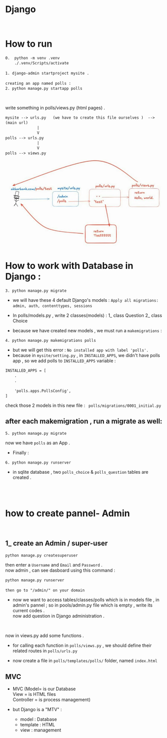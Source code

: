
# Django 
<br>

# How to run 


```
0.  python -m venv .venv
    ./.venv/Scripts/activate

1. django-admin startproject mysite .

creating an app named polls :
2. python manage.py startapp polls 

```
<br>
 

write something in polls/views.py (html pages) .

```
mysite --> urls.py   (we have to create this file ourselves )  --> (main url)
              |
              V
polls --> urls.py  
              |
              V
polls --> views.py 
```
<img src="assets/Capture2.JPG">

<br>

# How to work with Database in Django :
```
3. python manage.py migrate
```
+ we will have these 4 default Django's models : ```Apply all migrations: admin, auth, contenttypes, sessions```



+ In polls/models.py , write 2 classes(models) : 
    1_ class Question 
    2_ class Choice

+ because we have created new models , we must run a ``` makemigrations ``` : 
```
4. python manage.py makemigrations polls
```
+ but we will get this error : ```No installed app with label 'polls'.``` <br>
+ because in ```mysite/setting.py``` , in ```INSTALLED_APPS```, we didn't have polls app , so we add polls to ```INSTALLED_APPS``` variable : <br>
```
INSTALLED_APPS = [
    .
    .

    'polls.apps.PollsConfig',
]
```
check those 2 models in this new file : 
``` polls/migrations/0001_initial.py```

## after each makemigration , run a migrate as well:
```
5. python manage.py migrate
```

now we have ```polls``` as an App .

+ Finally :
```
6. python manage.py runserver
```

+ in sqlite database , two ```polls_choice``` & ```polls_question``` tables are created .


<br>
<br>



# how to create pannel- Admin 

<br>

## 1_ create an Admin / super-user
```
python manage.py createsuperuser 
```
then enter a `Username` and `Email` and `Password` .<br>
now admin , can see dasboard using this command :
```
python manage.py runserver 

then go to "/admin/" on your domain 
```


+ now we want to access tables/classes/polls which is in models file , in admin's pannel ; so in pools/admin.py file which is empty , write its current codes . <br>
now add question in Django administration .

<br>

now in views.py add some functions . <br>
+ for calling each function in `polls/views.py` , we should define their related routes in `polls/urls.py`

+ now create a file in `polls/templates/polls/` folder, named `index.html`




## MVC 
+ MVC (Model= is our Database <br>
   View = is HTML files <br>
   Controller =  is process management) <br>

+ but Django is a "MTV" :
    + model : Database
    + template : HTML
    + view : management

